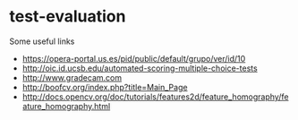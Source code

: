test-evaluation
===============

Some useful links
* https://opera-portal.us.es/pid/public/default/grupo/ver/id/10
* http://oic.id.ucsb.edu/automated-scoring-multiple-choice-tests
* http://www.gradecam.com
* http://boofcv.org/index.php?title=Main_Page
* http://docs.opencv.org/doc/tutorials/features2d/feature_homography/feature_homography.html
